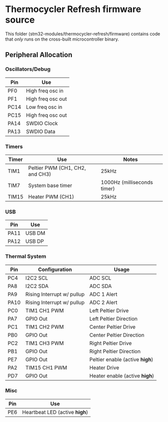 # Thermocycler Refresh firmware source

This folder (stm32-modules/thermocycler-refresh/firmware) contains code that _only_ runs on the cross-built microcontroller binary.

## Peripheral Allocation

### Oscillators/Debug
Pin | Use
--- | ---
PF0 | High freq osc in
PF1 | High freq osc out
PC14 | Low freq osc in
PC15 | High freq osc out
PA14 | SWDIO Clock
PA13 | SWDIO Data

### Timers
Timer | Use | Notes
----- | --- | -----
TIM1 | Peltier PWM (CH1, CH2, and CH3) | 25kHz
TIM7 | System base timer | 1000Hz (milliseconds timer)
TIM15 | Heater PWM (CH1) | 25kHz

### USB
Pin | Use
--- | ---
PA11 | USB DM
PA12 | USB DP

### Thermal System
Pin | Configuration | Usage
--- | ---------- | -----
PC4 | I2C2 SCL| ADC SCL
PA8 | I2C2 SDA | ADC SDA
PA9 | Rising Interrupt w/ pullup | ADC 1 Alert
PA10 | Rising Interrupt w/ pullup | ADC 2 Alert
PC0 | TIM1 CH1 PWM | Left Peltier Drive
PA7 | GPIO Out | Left Peltier Direction
PC1 | TIM1 CH2 PWM | Center Peltier Drive
PB0 | GPIO Out | Center Peltier Direction
PC2 | TIM1 CH3 PWM | Right Peltier Drive
PB1 | GPIO Out | Right Peltier Direction
PE7 | GPIO Out | Peltier enable (active __high__)
PA2 | TIM15 CH1 PWM | Heater Drive
PD7 | GPIO Out | Heater enable (active __high__)

### Misc
Pin | Use
--- | ---
PE6 | Heartbeat LED (active __high__)
